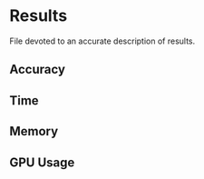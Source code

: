 # Results

File devoted to an accurate description of results.

## Accuracy

## Time

## Memory

## GPU Usage